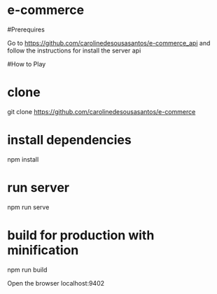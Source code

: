 # e-commerce

#Prerequires

Go to https://github.com/carolinedesousasantos/e-commerce_api and follow the instructions for install the server api


#How to Play

# clone
git clone https://github.com/carolinedesousasantos/e-commerce

# install dependencies
npm install

# run server 
npm run serve

# build for production with minification
npm run build

Open the browser localhost:9402



 
